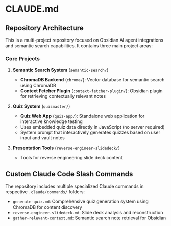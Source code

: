 # CLAUDE.md

## Repository Architecture

This is a multi-project repository focused on Obsidian AI agent integrations and semantic search capabilities. It contains three main project areas:

### Core Projects

1. **Semantic Search System** (`semantic-search/`)
   - **ChromaDB Backend** (`chroma/`): Vector database for semantic search using ChromaDB
   - **Context Fetcher Plugin** (`context-fetcher-plugin/`): Obsidian plugin for retrieving contextually relevant notes

2. **Quiz System** (`quizmaster/`)
   - **Quiz Web App** (`quiz-app/`): Standalone web application for interactive knowledge testing
   - Uses embedded quiz data directly in JavaScript (no server required)
   - System prompt that interactively generates quizzes based on user input and vault notes

3. **Presentation Tools** (`reverse-engineer-slidedeck/`)
   - Tools for reverse engineering slide deck content

## Custom Claude Code Slash Commands

The repository includes multiple specialized Claude commands in respective `.claude/commands/` folders:

- `generate-quiz.md`: Comprehensive quiz generation system using ChromaDB for content discovery
- `reverse-engineer-slidedeck.md`: Slide deck analysis and reconstruction
- `gather-relevant-context.md`: Semantic search note retrieval for Obsidian